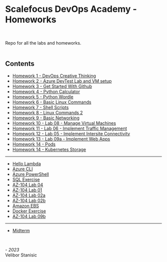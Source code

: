 # Scalefocus DevOps Academy - Homeworks
<br/>

Repo for all the labs and homeworks.  
<br/>

## Contents
* [Homework 1 - DevOps Creative Thinking](https://github.com/NeonHermit/sa-homeworks/tree/main/Homework%201)
* [Homework 2 - Azure DevTest Lab and VM setup](https://github.com/NeonHermit/sa-homeworks/tree/main/Homework%202)
* [Homework 3 - Get Started With Github](https://github.com/NeonHermit/sa-homeworks/tree/main/Homework%203)
* [Homework 4 - Python Calculator](https://github.com/NeonHermit/sa-homeworks/tree/main/Homework%204)
* [Homework 5 - Python Wordle](https://github.com/NeonHermit/sa-homeworks/tree/main/Homework%205)
* [Homework 6 - Basic Linux Commands](https://github.com/NeonHermit/sa-homeworks/tree/main/Homework%206)
* [Homework 7 - Shell Scripts](https://github.com/NeonHermit/sa-homeworks/tree/main/Homework%207)
* [Homework 8 - Linux Commands 2](https://github.com/NeonHermit/sa-homeworks/tree/main/Homework%208)
* [Homework 9 - Basic Networking](https://github.com/NeonHermit/sa-homeworks/tree/main/Homework%209)
* [Homework 10 - Lab 08 - Manage Virtual Machines](https://github.com/NeonHermit/sa-homeworks/tree/main/Homework%2010)
* [Homework 11 - Lab 06 - Implement Traffic Management](https://github.com/NeonHermit/sa-homeworks/tree/main/Homework%2011)
* [Homework 12 - Lab 05 - Implement Intersite Connectivity](https://github.com/NeonHermit/sa-homeworks/tree/main/Homework%2012)
* [Homework 13 - Lab 09a - Implement Web Apps](https://github.com/NeonHermit/sa-homeworks/tree/main/Homework%2013)
* [Homework 14 - Pods](https://github.com/NeonHermit/sa-homeworks/tree/main/Homework%2014)
* [Homework 14 - Kubernetes Storage](https://github.com/NeonHermit/sa-homeworks/tree/main/Homework%2015)
---
  * [Hello Lambda](https://github.com/NeonHermit/sa-homeworks/tree/main/Hello%20Lambda)
  * [Azure CLI](https://github.com/NeonHermit/sa-homeworks/tree/main/Azure%20CLI)
  * [Azure PowerShell](https://github.com/NeonHermit/sa-homeworks/tree/main/Azure%20PowerShell)
  * [SQL Exercise](https://github.com/NeonHermit/sa-homeworks/tree/main/SQL%20Exercise)
  * [AZ-104 Lab 04](https://github.com/NeonHermit/sa-homeworks/tree/main/AZ-104%20Lab%2004)
  * [AZ-104 Lab 01](https://github.com/NeonHermit/sa-homeworks/tree/main/AZ-104%20Lab%2001)
  * [AZ-104 Lab 02a](https://github.com/NeonHermit/sa-homeworks/tree/main/AZ-104%20Lab%2002a)
  * [AZ-104 Lab 02b](https://github.com/NeonHermit/sa-homeworks/tree/main/AZ-104%20Lab%2002b)
  * [Amazon EBS](https://github.com/NeonHermit/sa-homeworks/tree/main/Amazon%20EBS)
  * [Docker Exercise](https://github.com/NeonHermit/sa-homeworks/tree/main/Docker%20Exercise)
  * [AZ-104 Lab 09b](https://github.com/NeonHermit/sa-homeworks/tree/main/AZ-104%20Lab%2009b)
---
  * [Midterm](https://github.com/NeonHermit/sa-homeworks/tree/main/midterm)

<br/>

*- 2023*  
Velibor Stanisic

